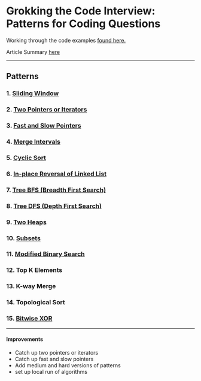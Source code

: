 # Grokking the Code Interview: Patterns for Coding Questions

Working through the code examples
[found here.](https://www.educative.io/courses/grokking-the-coding-interview)

Article Summary [here](https://hackernoon.com/14-patterns-to-ace-any-coding-interview-question-c5bb3357f6ed)

___

## Patterns
### 1. [Sliding Window](sliding-window)
### 2. [Two Pointers or Iterators](two-pointers-or-iterators)
### 3. [Fast and Slow Pointers](fast-and-slow-pointers)
### 4. [Merge Intervals](merge-intervals)
### 5. [Cyclic Sort](cyclic-sort)
### 6. [In-place Reversal of Linked List](linkedlist-reversal)
### 7. [Tree BFS (Breadth First Search)](tree-bfs)
### 8. [Tree DFS (Depth First Search)](tree-dfs)
### 9. [Two Heaps](two-heaps)
### 10. [Subsets](subsets)
### 11. [Modified Binary Search](modified-binary-search)
### 12. Top K Elements
### 13. K-way Merge
### 14. Topological Sort
### 15. [Bitwise XOR](bitwise-xor)

___

#### Improvements
- Catch up two pointers or iterators
- Catch up fast and slow pointers
- Add medium and hard versions of patterns
- set up local run of algorithms